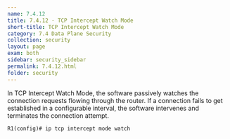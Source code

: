 ```yaml
---
name: 7.4.12
title: 7.4.12 - TCP Intercept Watch Mode
short-title: TCP Intercept Watch Mode
category: 7.4 Data Plane Security
collection: security
layout: page
exam: both
sidebar: security_sidebar
permalink: 7.4.12.html
folder: security
---
```

In TCP Intercept Watch Mode, the software passively watches the connection requests flowing through the router. If a connection fails to get established in a configurable interval, the software intervenes and terminates the connection attempt.
```
R1(config)# ip tcp intercept mode watch
```
